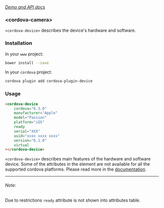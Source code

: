 _[Demo and API docs](https://adelarosab.github.io/cordova-device)_

### &lt;cordova-camera&gt;
`<cordova-device>` describes the device's hardware and software.

### Installation
In your `www` project:
```bash
bower install --save 
```

In your `cordova` project:
```bash
cordova plugin add cordova-plugin-device
```

### Usage
```html
<cordova-device
    cordova="6.3.0"
    manufacturer="Apple"
    model="Passion"
    platform="iOS"
    ready
    serial="XXX"
    uuid="xxxx xxxx xxxx"
    version="6.1.0"
    virtual
></cordova-device>
```

`<cordova-device>` describes main features of the hardware and software 
device. Some of the attributes in the element are not available for all the 
supported cordova platforms. Please read more in the [documentation](http://cordova.apache.org/docs/en/6.x/reference/cordova-plugin-device/index.html).

---

###### Note:
Due to restrictions `ready` attribute is not shown into attributes table.
